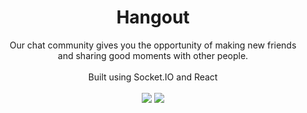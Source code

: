 <div align="center">
<h1>Hangout</h1>Our chat community gives you the opportunity of making new friends<br/>and sharing good moments with other people.<br/><br/>
Built using Socket.IO and React <br/>
  <br/>
<img src="https://img.shields.io/badge/Vercel-000000?style=for-the-badge&logo=vercel&logoColor=white"/>
<img src="https://img.shields.io/badge/Heroku-430098?style=for-the-badge&logo=heroku&logoColor=white"/><br/>
<br/><br/>
<div>
